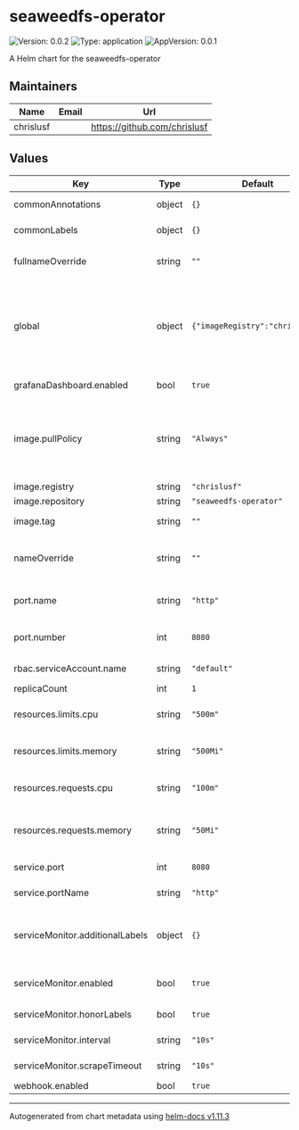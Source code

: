 # seaweedfs-operator

![Version: 0.0.2](https://img.shields.io/badge/Version-0.0.2-informational?style=flat-square) ![Type: application](https://img.shields.io/badge/Type-application-informational?style=flat-square) ![AppVersion: 0.0.1](https://img.shields.io/badge/AppVersion-0.0.1-informational?style=flat-square)

A Helm chart for the seaweedfs-operator

## Maintainers

| Name | Email | Url |
| ---- | ------ | --- |
| chrislusf |  | <https://github.com/chrislusf> |

## Values

| Key                             | Type   | Default                         | Description                                                                                                                                                                                                          |
|---------------------------------|--------|---------------------------------|----------------------------------------------------------------------------------------------------------------------------------------------------------------------------------------------------------------------|
| commonAnnotations               | object | `{}`                            | Annotations for all the deployed objects                                                                                                                                                                             |
| commonLabels                    | object | `{}`                            | Labels for all the deployed objects                                                                                                                                                                                  |
| fullnameOverride                | string | `""`                            | String to fully override common.names.fullname template                                                                                                                                                              |
| global                          | object | `{"imageRegistry":"chrislusf"}` | Global Docker image parameters Please, note that this will override the image parameters, including dependencies, configured to use the global value Current available global Docker image parameters: imageRegistry |
| grafanaDashboard.enabled        | bool   | `true`                          | Enable or disable Grafana Dashboard configmap                                                                                                                                                                        |
| image.pullPolicy                | string | `"Always"`                      | Specify a imagePullPolicy # Defaults to 'Always' if image tag is 'latest', else set to 'IfNotPresent' # ref: http://kubernetes.io/docs/user-guide/images/#pre-pulling-images                                         |
| image.registry                  | string | `"chrislusf"`                   |                                                                                                                                                                                                                      |
| image.repository                | string | `"seaweedfs-operator"`          |                                                                                                                                                                                                                      |
| image.tag                       | string | `""`                            | tag of image to use. Defaults to appVersion in Chart.yaml                                                                                                                                                            |
| nameOverride                    | string | `""`                            | String to partially override common.names.fullname template (will maintain the release name)                                                                                                                         |
| port.name                       | string | `"http"`                        | name of the container port to use for the Kubernete service and ingress                                                                                                                                              |
| port.number                     | int    | `8080`                          | container port number to use for the Kubernete service and ingress                                                                                                                                                   |
| rbac.serviceAccount.name        | string | `"default"`                     | name of the Kubernetes service account to create                                                                                                                                                                     |
| replicaCount                    | int    | `1`                             | Set number of pod replicas                                                                                                                                                                                           |
| resources.limits.cpu            | string | `"500m"`                        | seaweedfs-operator containers' cpu limit (maximum allowes CPU)                                                                                                                                                       |
| resources.limits.memory         | string | `"500Mi"`                       | seaweedfs-operator containers' memory limit (maximum allowes memory)                                                                                                                                                 |
| resources.requests.cpu          | string | `"100m"`                        | seaweedfs-operator containers' cpu request (how much is requested by default)                                                                                                                                        |
| resources.requests.memory       | string | `"50Mi"`                        | seaweedfs-operator containers' memory request (how much is requested by default)                                                                                                                                     |
| service.port                    | int    | `8080`                          | port to use for Kubernetes service                                                                                                                                                                                   |
| service.portName                | string | `"http"`                        | name of the port to use for Kubernetes service                                                                                                                                                                       |
| serviceMonitor.additionalLabels | object | `{}`                            | Used to pass Labels that are used by the Prometheus installed in your cluster to select Service Monitors to work with                                                                                                |
| serviceMonitor.enabled          | bool   | `true`                          | Enable or disable ServiceMonitor for prometheus metrics                                                                                                                                                              |
| serviceMonitor.honorLabels      | bool   | `true`                          | Specify honorLabels parameter to add the scrape endpoint                                                                                                                                                             |
| serviceMonitor.interval         | string | `"10s"`                         | Specify the interval at which metrics should be scraped                                                                                                                                                              |
| serviceMonitor.scrapeTimeout    | string | `"10s"`                         | Specify the timeout after which the scrape is ended                                                                                                                                                                  |
| webhook.enabled                 | bool   | `true`                          | Enable or disable webhooks                                                                                                                                                                                           |

----------------------------------------------
Autogenerated from chart metadata using [helm-docs v1.11.3](https://github.com/norwoodj/helm-docs/releases/v1.11.3)
